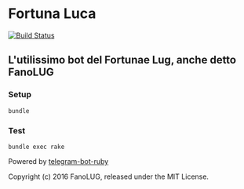 # Fortuna Luca

[![Build Status](https://travis-ci.org/fanolug/fortuna_luca.svg?branch=master)](https://travis-ci.org/fanolug/fortuna_luca)

## L'utilissimo bot del Fortunae Lug, anche detto FanoLUG

### Setup

    bundle

### Test

    bundle exec rake


Powered by [telegram-bot-ruby](https://github.com/atipugin/telegram-bot-ruby)

Copyright (c) 2016 FanoLUG, released under the MIT License.
